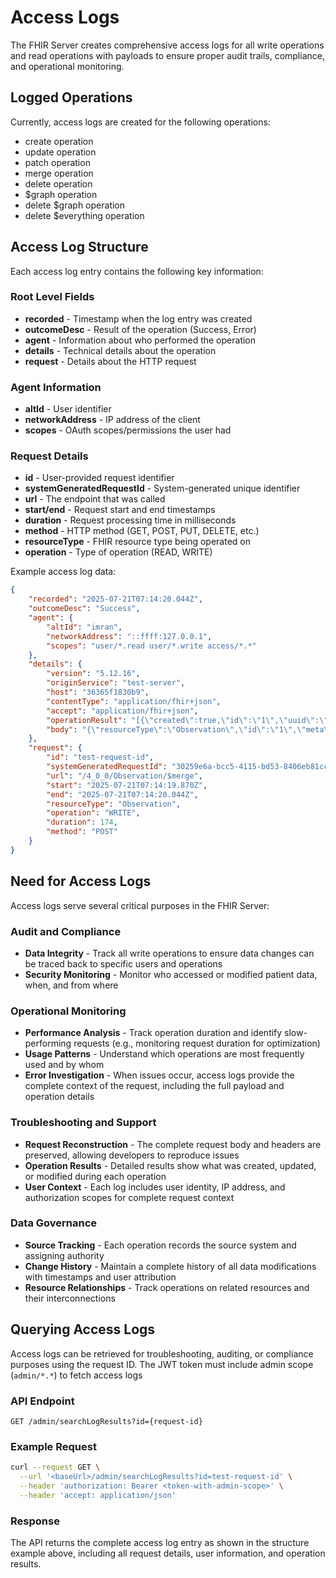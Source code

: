 # Access Logs

The FHIR Server creates comprehensive access logs for all write operations and read operations with payloads to ensure proper audit trails, compliance, and operational monitoring.

## Logged Operations

Currently, access logs are created for the following operations:

- create operation
- update operation
- patch operation
- merge operation
- delete operation
- $graph operation
- delete $graph operation
- delete $everything operation

## Access Log Structure

Each access log entry contains the following key information:

### Root Level Fields
- **recorded** - Timestamp when the log entry was created
- **outcomeDesc** - Result of the operation (Success, Error)
- **agent** - Information about who performed the operation
- **details** - Technical details about the operation
- **request** - Details about the HTTP request

### Agent Information
- **altId** - User identifier
- **networkAddress** - IP address of the client
- **scopes** - OAuth scopes/permissions the user had

### Request Details
- **id** - User-provided request identifier
- **systemGeneratedRequestId** - System-generated unique identifier
- **url** - The endpoint that was called
- **start/end** - Request start and end timestamps
- **duration** - Request processing time in milliseconds
- **method** - HTTP method (GET, POST, PUT, DELETE, etc.)
- **resourceType** - FHIR resource type being operated on
- **operation** - Type of operation (READ, WRITE)

Example access log data:

```json
{
    "recorded": "2025-07-21T07:14:20.044Z",
    "outcomeDesc": "Success",
    "agent": {
        "altId": "imran",
        "networkAddress": "::ffff:127.0.0.1",
        "scopes": "user/*.read user/*.write access/*.*"
    },
    "details": {
        "version": "5.12.16",
        "originService": "test-server",
        "host": "36365f1830b9",
        "contentType": "application/fhir+json",
        "accept": "application/fhir+json",
        "operationResult": "[{\"created\":true,\"id\":\"1\",\"uuid\":\"61abdd48-df46-5e98-ac6c-fde3cace4d07\",\"resourceType\":\"Observation\",\"updated\":false,\"sourceAssigningAuthority\":\"bwell\"}]",
        "body": "{\"resourceType\":\"Observation\",\"id\":\"1\",\"meta\":{\"source\":\"https://www.icanbwell.com\",\"security\":[{\"system\":\"https://www.icanbwell.com/owner\",\"code\":\"bwell\"}]},\"status\":\"final\",\"text\":{\"status\":\"generated\",\"div\":\"<div xmlns=\\\"http://www.w3.org/1999/xhtml\\\"><p>Carbon dioxide in blood</p></div>\"},\"code\":{\"coding\":[{\"system\":\"URN:OID:2.16.840.1.113883.6.96\",\"code\":\"11557-6\",\"display\":\"Carbon dioxide in blood\"}]},\"subject\":{\"reference\":\"Patient/1\",\"display\":\"P. van de Heuvel\"},\"encounter\":{\"reference\":\"Encounter/1\"},\"effectiveDateTime\":\"2013-04-02T10:30:10+01:00\",\"issued\":\"2013-04-03T15:30:10+01:00\",\"performer\":[{\"reference\":\"Practitioner/f005\",\"display\":\"A. Langeveld\"}],\"valueQuantity\":{\"value\":6.2,\"unit\":\"kPa\",\"system\":\"http://unitsofmeasure.org\",\"code\":\"kPa\"},\"interpretation\":[{\"coding\":[{\"system\":\"urn:oid:2.16.840.1.113883.6.96\",\"code\":\"H\",\"display\":\"High\"}]}],\"referenceRange\":[{\"low\":{\"value\":4.8,\"unit\":\"kPa\",\"system\":\"http://unitsofmeasure.org\",\"code\":\"kPa\"},\"high\":{\"value\":6,\"unit\":\"kPa\",\"system\":\"http://unitsofmeasure.org\",\"code\":\"kPa\"}}]}"
    },
    "request": {
        "id": "test-request-id",
        "systemGeneratedRequestId": "30259e6a-bcc5-4115-bd53-8406eb81cc45",
        "url": "/4_0_0/Observation/$merge",
        "start": "2025-07-21T07:14:19.870Z",
        "end": "2025-07-21T07:14:20.044Z",
        "resourceType": "Observation",
        "operation": "WRITE",
        "duration": 174,
        "method": "POST"
    }
}
```

## Need for Access Logs

Access logs serve several critical purposes in the FHIR Server:

### Audit and Compliance
- **Data Integrity** - Track all write operations to ensure data changes can be traced back to specific users and operations
- **Security Monitoring** - Monitor who accessed or modified patient data, when, and from where

### Operational Monitoring
- **Performance Analysis** - Track operation duration and identify slow-performing requests (e.g., monitoring request duration for optimization)
- **Usage Patterns** - Understand which operations are most frequently used and by whom
- **Error Investigation** - When issues occur, access logs provide the complete context of the request, including the full payload and operation details

### Troubleshooting and Support
- **Request Reconstruction** - The complete request body and headers are preserved, allowing developers to reproduce issues
- **Operation Results** - Detailed results show what was created, updated, or modified during each operation
- **User Context** - Each log includes user identity, IP address, and authorization scopes for complete request context

### Data Governance
- **Source Tracking** - Each operation records the source system and assigning authority
- **Change History** - Maintain a complete history of all data modifications with timestamps and user attribution
- **Resource Relationships** - Track operations on related resources and their interconnections

## Querying Access Logs

Access logs can be retrieved for troubleshooting, auditing, or compliance purposes using the request ID. The JWT token must include admin scope (`admin/*.*`) to fetch access logs

### API Endpoint
```
GET /admin/searchLogResults?id={request-id}
```

### Example Request
```bash
curl --request GET \
  --url '<baseUrl>/admin/searchLogResults?id=test-request-id' \
  --header 'authorization: Bearer <token-with-admin-scope>' \
  --header 'accept: application/json'
```

### Response
The API returns the complete access log entry as shown in the structure example above, including all request details, user information, and operation results.
